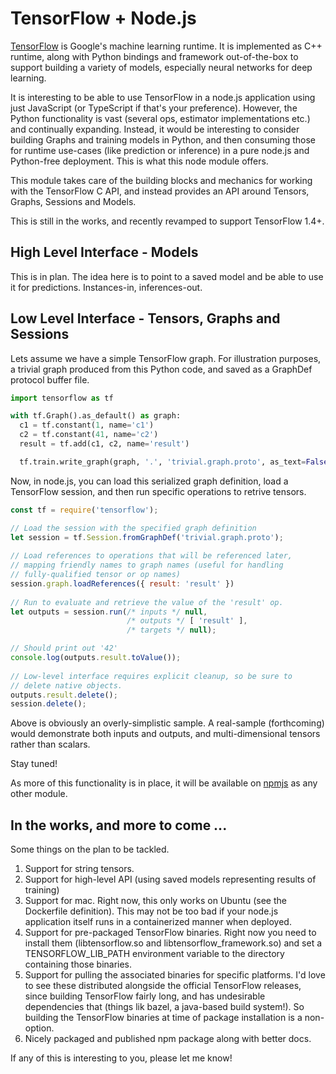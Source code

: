 # TensorFlow + Node.js

[TensorFlow](https://tensorflow.org) is Google's machine learning runtime.
It is implemented as C++ runtime, along with Python bindings and framework
out-of-the-box to support building a variety of models, especially neural
networks for deep learning.

It is interesting to be able to use TensorFlow in a node.js application
using just JavaScript (or TypeScript if that's your preference). However,
the Python functionality is vast (several ops, estimator implementations etc.)
and continually expanding. Instead, it would be interesting to consider
building Graphs and training models in Python, and then consuming those
for runtime use-cases (like prediction or inference) in a pure node.js and
Python-free deployment. This is what this node module offers.

This module takes care of the building blocks and mechanics for working
with the TensorFlow C API, and instead provides an API around Tensors, Graphs,
Sessions and Models.

This is still in the works, and recently revamped to support TensorFlow 1.4+.

## High Level Interface - Models

This is in plan. The idea here is to point to a saved model and be able to
use it for predictions. Instances-in, inferences-out.


## Low Level Interface - Tensors, Graphs and Sessions

Lets assume we have a simple TensorFlow graph. For illustration purposes, a
trivial graph produced from this Python code, and saved as a GraphDef
protocol buffer file.

```python
import tensorflow as tf

with tf.Graph().as_default() as graph:
  c1 = tf.constant(1, name='c1')
  c2 = tf.constant(41, name='c2')
  result = tf.add(c1, c2, name='result')

  tf.train.write_graph(graph, '.', 'trivial.graph.proto', as_text=False)
```

Now, in node.js, you can load this serialized graph definition, load a
TensorFlow session, and then run specific operations to retrive tensors.

```javascript
const tf = require('tensorflow');

// Load the session with the specified graph definition
let session = tf.Session.fromGraphDef('trivial.graph.proto');
    
// Load references to operations that will be referenced later,
// mapping friendly names to graph names (useful for handling
// fully-qualified tensor or op names)
session.graph.loadReferences({ result: 'result' })
    
// Run to evaluate and retrieve the value of the 'result' op.
let outputs = session.run(/* inputs */ null,
                          /* outputs */ [ 'result' ],
                          /* targets */ null);

// Should print out '42'
console.log(outputs.result.toValue());
    
// Low-level interface requires explicit cleanup, so be sure to
// delete native objects.
outputs.result.delete();
session.delete();
```

Above is obviously an overly-simplistic sample. A real-sample (forthcoming)
would demonstrate both inputs and outputs, and multi-dimensional tensors
rather than scalars.

Stay tuned!

As more of this functionality is in place, it will be available on
[npmjs](https://www.npmjs.org/package/tensorflow) as any other module.

## In the works, and more to come ...

Some things on the plan to be tackled.

1. Support for string tensors.
2. Support for high-level API (using saved models representing results
   of training)
3. Support for mac. Right now, this only works on Ubuntu (see the
   Dockerfile definition). This may not be too bad if your node.js
   application itself runs in a containerized manner when deployed.
4. Support for pre-packaged TensorFlow binaries. Right now you need
   to install them (libtensorflow.so and libtensorflow_framework.so)
   and set a TENSORFLOW_LIB_PATH environment variable to the directory
   containing those binaries.
5. Support for pulling the associated binaries for specific platforms.
   I'd love to see these distributed alongside the official TensorFlow
   releases, since building TensorFlow fairly long, and has undesirable
   dependencies that (things lik bazel, a java-based build system!).
   So building the TensorFlow binaries at time of package installation is a
   non-option.
6. Nicely packaged and published npm package along with better docs.

If any of this is interesting to you, please let me know!
